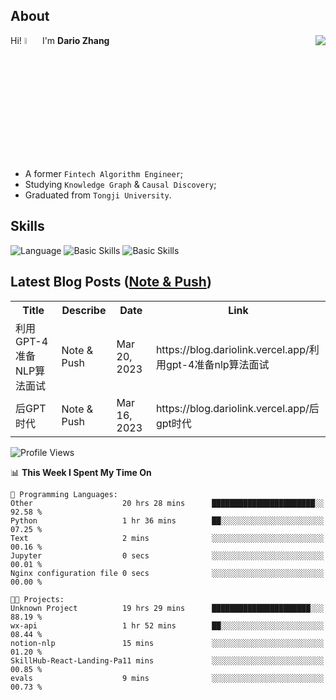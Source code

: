 ## About

<img align="right" src="https://github-readme-stats.vercel.app/api?username=dario-github&show_icons=true&bg_color=00000000&hide_title=true&hide_border=true&include_all_commits=true&count_private=true&theme=transparent" />

Hi! <img src="https://media.giphy.com/media/hvRJCLFzcasrR4ia7z/giphy.gif" width="5%"> I'm **Dario Zhang**

- A former `Fintech Algorithm Engineer`;
- Studying `Knowledge Graph` & `Causal Discovery`;
- Graduated from `Tongji University`.

## Skills

![Language](https://skillicons.dev/icons?i=py,matlab,pytorch,latex,regex,mysql,sqlite)
![Basic Skills](https://skillicons.dev/icons?i=bash,git,linux,md)
![Basic Skills](https://skillicons.dev/icons?i=vim,vscode,jupyterlab)

## Latest Blog Posts ([Note & Push](https://blog.dariolink.vercel.app/))

<table>
  <tr><th>Title</th><th>Describe</th><th>Date</th><th>Link</th></tr>
  <!-- BLOG-POST-LIST:START --><tr><td>利用GPT-4准备NLP算法面试</td><td>Note &amp; Push</td><td>Mar 20, 2023</td><td>https://blog.dariolink.vercel.app/利用gpt-4准备nlp算法面试</td></tr><tr><td>后GPT时代</td><td>Note &amp; Push</td><td>Mar 16, 2023</td><td>https://blog.dariolink.vercel.app/后gpt时代</td></tr><!-- BLOG-POST-LIST:END -->
</table>

<!--START_SECTION:waka-->
![Profile Views](http://img.shields.io/badge/Profile%20Views-1-blue)

📊 **This Week I Spent My Time On** 

```text
💬 Programming Languages: 
Other                    20 hrs 28 mins      ███████████████████████░░   92.58 % 
Python                   1 hr 36 mins        ██░░░░░░░░░░░░░░░░░░░░░░░   07.25 % 
Text                     2 mins              ░░░░░░░░░░░░░░░░░░░░░░░░░   00.16 % 
Jupyter                  0 secs              ░░░░░░░░░░░░░░░░░░░░░░░░░   00.01 % 
Nginx configuration file 0 secs              ░░░░░░░░░░░░░░░░░░░░░░░░░   00.00 % 

🐱‍💻 Projects: 
Unknown Project          19 hrs 29 mins      ██████████████████████░░░   88.19 % 
wx-api                   1 hr 52 mins        ██░░░░░░░░░░░░░░░░░░░░░░░   08.44 % 
notion-nlp               15 mins             ░░░░░░░░░░░░░░░░░░░░░░░░░   01.20 % 
SkillHub-React-Landing-Pa11 mins             ░░░░░░░░░░░░░░░░░░░░░░░░░   00.85 % 
evals                    9 mins              ░░░░░░░░░░░░░░░░░░░░░░░░░   00.73 % 
```


<!--END_SECTION:waka-->
